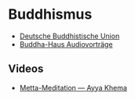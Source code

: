 # Buddhismus
- [Deutsche Buddhistische Union](http://www.buddhismus-deutschland.de/)
- [Buddha-Haus Audiovorträge](https://www.buddha-haus-shop.de/info/Audiovortraege-Deutsch.html)
## Videos
- [Metta-Meditation — Ayya Khema](https://www.youtube.com/watch?v=jrk6PDL6Ua0)
